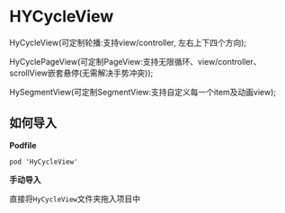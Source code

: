 # HYCycleView

 HyCycleView(可定制轮播:支持view/controller, 左右上下四个方向);  <br>  

 HyCyclePageView(可定制PageView:支持无限循环、view/controller、scrollView嵌套悬停(无需解决手势冲突)); <br>  

 HySegmentView(可定制SegmentView:支持自定义每一个item及动画view);


## 如何导入

__Podfile__

```
pod 'HyCycleView'
```

__手动导入__

直接将`HyCycleView`文件夹拖入项目中

